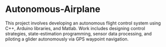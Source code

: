 # Autonomous-Airplane
This project involves developing an autonomous flight control system using C++, Arduino libraries, and Matlab. Work includes designing control strategies, state-estimation programming, sensor data processing, and piloting a glider autonomously via GPS waypoint navigation.
